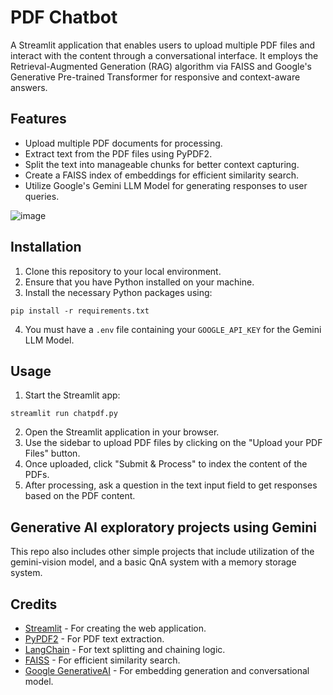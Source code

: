 # PDF Chatbot

A Streamlit application that enables users to upload multiple PDF files and interact with the content through a conversational interface. It employs the Retrieval-Augmented Generation (RAG) algorithm via FAISS and Google's Generative Pre-trained Transformer for responsive and context-aware answers.

## Features

- Upload multiple PDF documents for processing.
- Extract text from the PDF files using PyPDF2.
- Split the text into manageable chunks for better context capturing.
- Create a FAISS index of embeddings for efficient similarity search.
- Utilize Google's Gemini LLM Model for generating responses to user queries.

![image](https://github.com/AnasNasim12/ChatWithPDF/assets/106335309/c1e754a6-317c-4b37-ab4d-e074a8806629)


## Installation

1. Clone this repository to your local environment.
2. Ensure that you have Python installed on your machine.
3. Install the necessary Python packages using:
```
pip install -r requirements.txt
```
4. You must have a `.env` file containing your `GOOGLE_API_KEY` for the Gemini LLM Model.

## Usage

1. Start the Streamlit app:
```
streamlit run chatpdf.py
```
2. Open the Streamlit application in your browser.
3. Use the sidebar to upload PDF files by clicking on the "Upload your PDF Files" button.
4. Once uploaded, click "Submit & Process" to index the content of the PDFs.
5. After processing, ask a question in the text input field to get responses based on the PDF content.

## Generative AI exploratory projects using Gemini
This repo also includes other simple projects that include utilization of the gemini-vision model, and a basic QnA system with a memory storage system.

## Credits

- [Streamlit](https://streamlit.io/) - For creating the web application.
- [PyPDF2](https://pypdf2.readthedocs.io/en/latest/) - For PDF text extraction.
- [LangChain](https://github.com/forensic-architecture/langchain) - For text splitting and chaining logic.
- [FAISS](https://github.com/facebookresearch/faiss) - For efficient similarity search.
- [Google GenerativeAI](https://pypi.org/project/google-generativeai/) - For embedding generation and conversational model.
